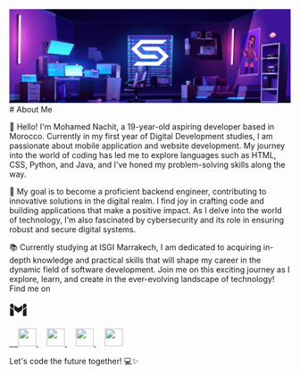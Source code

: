 <img src='./img/simobanner.png' alt='img'  />
# About Me

👋 Hello! I'm Mohamed Nachit, a 19-year-old aspiring developer based in Morocco. Currently in my first year of Digital Development studies, I am passionate about mobile application and website development. My journey into the world of coding has led me to explore languages such as HTML, CSS, Python, and Java, and I've honed my problem-solving skills along the way.

🚀 My goal is to become a proficient backend engineer, contributing to innovative solutions in the digital realm. I find joy in crafting code and building applications that make a positive impact. As I delve into the world of technology, I'm also fascinated by cybersecurity and its role in ensuring robust and secure digital systems.

📚 Currently studying at ISGI Marrakech, I am dedicated to acquiring in-depth knowledge and practical skills that will shape my career in the dynamic field of software development. Join me on this exciting journey as I explore, learn, and create in the ever-evolving landscape of technology!
Find me on 
<p aling ="left">
 <a href="mailto:siimonachitt11@gmail.com" target="_blank"  rel="noreferrer">
        <picture> 
          <source media="(prefers-color-scheme: dark)" srcset="./img/icons8-gmail(3).svg" /> 
          <source media="(prefers-color-scheme: light)" srcset="./img/icons8-gmail(2).svg" />
          <img src="./img/icons8-gmail(2).svg" width="32" height="32" /> 
        </picture> 
        </p
          </a>&nbsp;&nbsp;&nbsp;
      <a href="https://discord.com/users/yassine_0001" target="_blank" rel="noreferrer">
        <picture> 
          <source media="(prefers-color-scheme: dark)" srcset="./img/discord-dark.svg" /> 
          <source media="(prefers-color-scheme: light)" srcset="./img/icons8-discord(2).svg" />
          <img src="https://raw.githubusercontent.com/danielcranney/readme-generator/main/public/icons/socials/discord.svg" width="32" height="32" /> 
        </picture> 
        </a>&nbsp;&nbsp;&nbsp;
      <a href="https://www.instagram.com/_yassine__1/" target="_blank" rel="noreferrer"> 
          <picture> 
            <source media="(prefers-color-scheme: dark)" srcset="./img/icons8-instagram.svg" /> 
            <source media="(prefers-color-scheme: light)" srcset="./img/icons8-instagram(1).svg" /> 
            <img src="https://raw.githubusercontent.com/danielcranney/readme-generator/main/public/icons/socials/instagram.svg" width="32" height="32" />
          </picture>
      </a>&nbsp;&nbsp;&nbsp;
      <a href="https://www.linkedin.com/in/yassine-mazhare-80172722a" target="_blank" rel="noreferrer"> 
          <picture> 
            <source media="(prefers-color-scheme: dark)" srcset="./img/icons8-linkedin(2).svg" /> 
            <source media="(prefers-color-scheme: light)" srcset="./img/icons8-linkedin(1).svg" /> 
            <img src="https://raw.githubusercontent.com/danielcranney/readme-generator/main/public/icons/socials/linkedin.svg" width="32" height="32" /> 
          </picture> 
      </a> &nbsp;&nbsp;&nbsp;
      <a href="https://www.stackoverflow.com/users/22300950/yassine9" target="_blank" rel="noreferrer"> 
      <picture> <source media="(prefers-color-scheme: dark)" srcset="./img/icons8-stack-overflow.svg" />
      <source media="(prefers-color-scheme: light)" srcset="./img/icons8-stack-overflow(1).svg" /> <img src="https://raw.githubusercontent.com/danielcranney/readme-generator/main/public/icons/socials/stackoverflow.svg" width="32" height="32" /> </picture> </a>
      </p>

Let's code the future together! 💻✨
